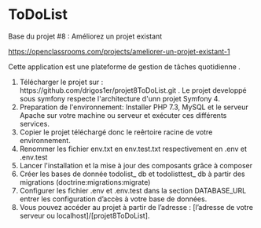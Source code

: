 ToDoList
========

Base du projet #8 : Améliorez un projet existant

https://openclassrooms.com/projects/ameliorer-un-projet-existant-1

Cette application est une plateforme de gestion de tâches quotidienne .

<ol>
<li>Télécharger le projet sur : https://github.com/drigos1er/projet8ToDoList.git . Le projet developpé sous symfony respecte l'architecture d'unn projet Symfony 4.
</li>
<li>Preparation de l'environnement: Installer PHP 7.3, MySQL et le serveur Apache sur votre machine ou serveur et exécuter ces différents services.</li>
<li>Copier le projet téléchargé donc le reêrtoire racine de votre environnement.</li>
<li>Renommer les fichier env.txt en env.test.txt respectivement en .env et .env.test</li>
<li>Lancer l'installation et la mise à jour des composants grâce à composer</li>
<li>Créer les bases de donnée todolist_ db et todolisttest_ db à partir des migrations (doctrine:migrations:migrate)</li>
<li>Configurer les fichier .env et .env.test dans la section DATABASE_URL entrer les configuration d’accès à votre base de données.</li>
<li>Vous pouvez accéder au projet à partir de l’adresse : [l’adresse de votre serveur ou localhost]/[projet8ToDoList].</li>
</ol>
